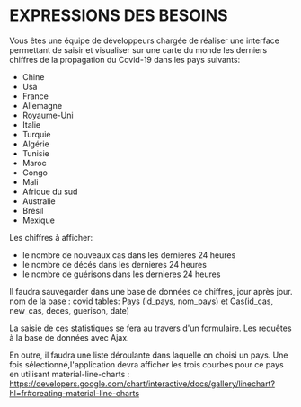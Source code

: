 EXPRESSIONS DES BESOINS
=======================

Vous êtes une équipe de développeurs chargée de réaliser une interface permettant de saisir et visualiser sur une carte du monde les derniers chiffres de la propagation du Covid-19 dans les pays suivants:

- Chine
- Usa
- France
- Allemagne
- Royaume-Uni
- Italie
- Turquie
- Algérie
- Tunisie
- Maroc
- Congo
- Mali
- Afrique du sud
- Australie
- Brésil
- Mexique

Les chiffres à afficher:

- le nombre de nouveaux cas dans les dernieres 24 heures
- le nombre de décés dans les dernieres 24 heures
- le nombre de guérisons dans les dernieres 24 heures

Il faudra sauvegarder dans une base de données ce chiffres, jour après jour.
nom de la base : covid
tables: Pays (id_pays, nom_pays) et Cas(id_cas, new_cas, deces, guerison, date)

La saisie de ces statistiques se fera au travers d'un formulaire.
Les requêtes à la base de données avec Ajax.

En outre, il faudra une liste déroulante dans laquelle on choisi un pays.
Une fois sélectionné,l'application devra afficher les trois courbes pour ce pays en utilisant material-line-charts :
https://developers.google.com/chart/interactive/docs/gallery/linechart?hl=fr#creating-material-line-charts



